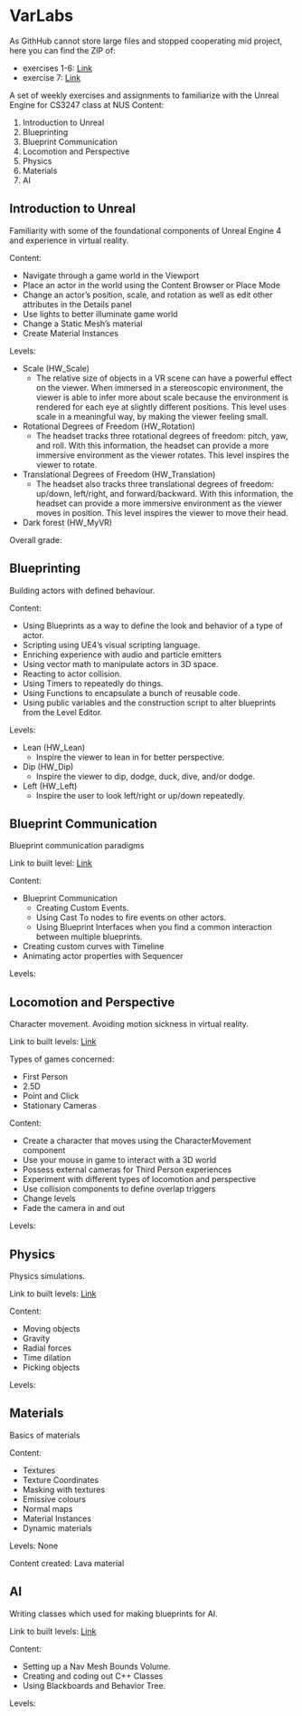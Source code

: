# VarLabs

As GithHub cannot store large files and stopped cooperating mid project, here you can find the ZIP of: 
* exercises 1-6: <a href="">Link</a>
* exercise 7: <a href="">Link</a>

A set of weekly exercises and assignments to familiarize with the Unreal Engine for CS3247 class at NUS
Content:
1. Introduction to Unreal
2. Blueprinting
3. Blueprint Communication
4. Locomotion and Perspective
5. Physics
6. Materials
7. AI

## Introduction to Unreal
Familiarity with some of the foundational components of Unreal Engine 4 and experience in virtual reality.

Content:
* Navigate through a game world in the Viewport
* Place an actor in the world using the Content Browser or Place Mode
* Change an actor’s position, scale, and rotation as well as edit other attributes in the Details panel
* Use lights to better illuminate game world
* Change a Static Mesh’s material
* Create Material Instances

Levels:
* Scale (HW_Scale)
  * The relative size of objects in a VR scene can have a powerful effect on the viewer. 
  When immersed in a stereoscopic environment, 
  the viewer is able to infer more about scale because the environment is rendered for each eye at slightly different positions.
    This level uses scale in a meaningful way, by making the viewer feeling small.
* Rotational Degrees of Freedom (HW_Rotation)
  * The headset tracks three rotational degrees of freedom: pitch, yaw, and roll. 
    With this information, the headset can provide a more immersive environment as the viewer rotates.
    This level inspires the viewer to rotate.
* Translational Degrees of Freedom (HW_Translation)
  * The headset also tracks three translational degrees of freedom: up/down, left/right, and forward/backward. 
    With this information, the headset can provide a more immersive environment as the viewer moves in position.
    This level inspires the viewer to move their head.
* Dark forest (HW_MyVR)

Overall grade:

## Blueprinting
Building actors with defined behaviour.

Content:
* Using Blueprints as a way to define the look and behavior of a type of actor.
* Scripting using UE4’s visual scripting language.
* Enriching experience with audio and particle emitters
* Using vector math to manipulate actors in 3D space.
* Reacting to actor collision.
* Using Timers to repeatedly do things.
* Using Functions to encapsulate a bunch of reusable code.
* Using public variables and the construction script to alter blueprints from the Level Editor.

Levels:
* Lean (HW_Lean)
  * Inspire the viewer to lean in for better perspective.
* Dip (HW_Dip)
  * Inspire the viewer to dip, dodge, duck, dive, and/or dodge.
* Left (HW_Left)
  * Inspire the user to look left/right or up/down repeatedly.
  
## Blueprint Communication 
Blueprint communication paradigms

Link to built level: <a href="https://drive.google.com/drive/folders/1hjqCbw3l_kT4a0p6vmYejOT6ms9zY1-n?usp=sharing">Link</a>

Content:
* Blueprint Communication
  * Creating Custom Events.
  * Using Cast To nodes to fire events on other actors.
  * Using Blueprint Interfaces when you find a common interaction between multiple blueprints.
* Creating custom curves with Timeline
* Animating actor properties with Sequencer

Levels:

## Locomotion and Perspective
Character movement. Avoiding motion sickness in virtual reality.

Link to built levels: <a href="https://drive.google.com/drive/folders/1hSY6sMxvO4tZsYtzGH6PMhrwk0RGzNek?usp=sharing"> Link </a>

Types of games concerned:
* First Person
* 2.5D
* Point and Click
* Stationary Cameras

Content:
* Create a character that moves using the CharacterMovement component
* Use your mouse in game to interact with a 3D world
* Possess external cameras for Third Person experiences
* Experiment with different types of locomotion and perspective
* Use collision components to define overlap triggers
* Change levels
* Fade the camera in and out

Levels:

## Physics
Physics simulations. 

Link to built levels: <a href="https://drive.google.com/drive/folders/1J5DQf9-e2ehc1bJpOJKkrCrt6OllKhVf?usp=sharing">Link</a>

Content:
* Moving objects
* Gravity
* Radial forces
* Time dilation 
* Picking objects

Levels:

## Materials
Basics of materials

Content:
* Textures
* Texture Coordinates
* Masking with textures
* Emissive colours
* Normal maps
* Material Instances
* Dynamic materials

Levels:
None

Content created: Lava material

## AI
Writing classes which used for making blueprints for AI. 

Link to built levels: <a href="https://drive.google.com/open?id=1x-q2dchdYKG1Tj9VuTAhVqENQaBkVE9o">Link</a>

Content:
* Setting up a Nav Mesh Bounds Volume.
* Creating and coding out C++ Classes
* Using Blackboards and Behavior Tree.

Levels:


